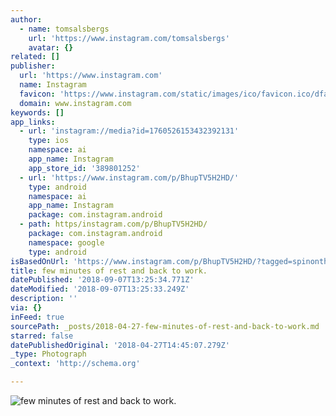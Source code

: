 ```yaml
---
author:
  - name: tomsalsbergs
    url: 'https://www.instagram.com/tomsalsbergs'
    avatar: {}
related: []
publisher:
  url: 'https://www.instagram.com'
  name: Instagram
  favicon: 'https://www.instagram.com/static/images/ico/favicon.ico/dfa85bb1fd63.ico'
  domain: www.instagram.com
keywords: []
app_links:
  - url: 'instagram://media?id=1760526153432392131'
    type: ios
    namespace: ai
    app_name: Instagram
    app_store_id: '389801252'
  - url: 'https://www.instagram.com/p/BhupTV5H2HD/'
    type: android
    namespace: ai
    app_name: Instagram
    package: com.instagram.android
  - path: https/instagram.com/p/BhupTV5H2HD/
    package: com.instagram.android
    namespace: google
    type: android
isBasedOnUrl: 'https://www.instagram.com/p/BhupTV5H2HD/?tagged=spinonthese'
title: few minutes of rest and back to work.
datePublished: '2018-09-07T13:25:34.771Z'
dateModified: '2018-09-07T13:25:33.249Z'
description: ''
via: {}
inFeed: true
sourcePath: _posts/2018-04-27-few-minutes-of-rest-and-back-to-work.md
starred: false
datePublishedOriginal: '2018-04-27T14:45:07.279Z'
_type: Photograph
_context: 'http://schema.org'

---
```

![few minutes of rest and back to work.](https://scontent-iad3-1.cdninstagram.com/vp/37b7c56cc58020b79f397b77f4c1a664/5B9BC24E/t51.2885-15/e35/30602355_765570450306403_2234956609807712256_n.jpg)